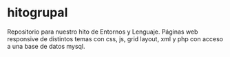 # hitogrupal
Repositorio para nuestro hito de Entornos y Lenguaje.
Páginas web responsive de distintos temas con css, js, grid layout, xml y php con acceso a una base de datos mysql.

